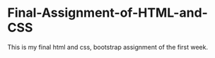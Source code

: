 # Final-Assignment-of-HTML-and-CSS
This is my final html and css, bootstrap assignment of the first week.
